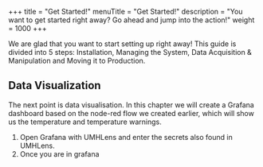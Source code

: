 +++
title = "Get Started!"
menuTitle = "Get Started!"
description = "You want to get started right away? Go ahead and jump into the action!"
weight = 1000
+++

We are glad that you want to start setting up right away! This guide is divided into 5 steps: Installation, Managing the System,
Data Acquisition & Manipulation and Moving it to Production.


## Data Visualization

The next point is data visualisation. In this chapter we will create a Grafana dashboard based on the node-red flow we created earlier, which will show us the temperature and temperature warnings.

1. Open Grafana with UMHLens and enter the secrets also found in UMHLens.
2. Once you are in grafana 